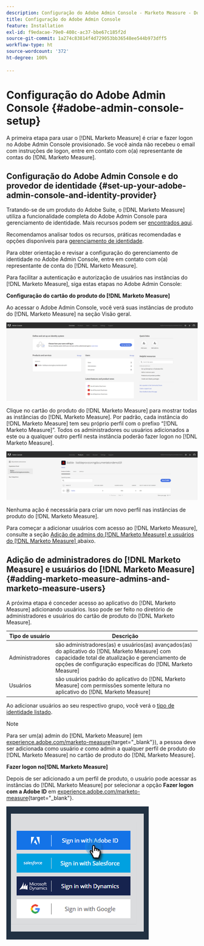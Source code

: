 ```yaml
---
description: Configuração do Adobe Admin Console - Marketo Measure - Documentação do produto
title: Configuração do Adobe Admin Console
feature: Installation
exl-id: f9edacae-79e0-408c-ac37-bbe67c185f2d
source-git-commit: 1a274c83814f4d729053bb36548ee544b973dff5
workflow-type: ht
source-wordcount: '372'
ht-degree: 100%

---
```


# Configuração do Adobe Admin Console {#adobe-admin-console-setup}

A primeira etapa para usar o [!DNL Marketo Measure] é criar e fazer logon no Adobe Admin Console provisionado. Se você ainda não recebeu o email com instruções de logon, entre em contato com o(a) representante de contas do [!DNL Marketo Measure].

## Configuração do Adobe Admin Console e do provedor de identidade {#set-up-your-adobe-admin-console-and-identity-provider}

Tratando-se de um produto do Adobe Suite, o [!DNL Marketo Measure] utiliza a funcionalidade completa do Adobe Admin Console para gerenciamento de identidade. Mais recursos podem ser [encontrados aqui](https://helpx.adobe.com/br/enterprise/using/admin-console.html).

Recomendamos analisar todos os recursos, práticas recomendadas e opções disponíveis para [gerenciamento de identidade](https://helpx.adobe.com/br/enterprise/using/set-up-identity.html).

Para obter orientação e revisar a configuração do gerenciamento de identidade no Adobe Admin Console, entre em contato com o(a) representante de conta do [!DNL Marketo Measure].

Para facilitar a autenticação e autorização de usuários nas instâncias do [!DNL Marketo Measure], siga estas etapas no Adobe Admin Console:

**Configuração do cartão do produto do [!DNL Marketo Measure]**

Ao acessar o Adobe Admin Console, você verá suas instâncias de produto do [!DNL Marketo Measure] na seção Visão geral.

![](assets/adobe-admin-console-setup-1.png)

Clique no cartão do produto do [!DNL Marketo Measure] para mostrar todas as instâncias do [!DNL Marketo Measure]. Por padrão, cada instância do [!DNL Marketo Measure] tem seu próprio perfil com o prefixo “[!DNL Marketo Measure]”. Todos os administradores ou usuários adicionados a este ou a qualquer outro perfil nesta instância poderão fazer logon no [!DNL Marketo Measure].

![](assets/adobe-admin-console-setup-2.png)

Nenhuma ação é necessária para criar um novo perfil nas instâncias de produto do [!DNL Marketo Measure].

Para começar a adicionar usuários com acesso ao [!DNL Marketo Measure], consulte a seção [Adição de admins do  [!DNL Marketo Measure]  e usuários do  [!DNL Marketo Measure] ](#adding-marketo-measure-admins-and-marketo-measure-users) abaixo.

## Adição de administradores do [!DNL Marketo Measure] e usuários do [!DNL Marketo Measure] {#adding-marketo-measure-admins-and-marketo-measure-users}

A próxima etapa é conceder acesso ao aplicativo do [!DNL Marketo Measure] adicionando usuários. Isso pode ser feito no diretório de administradores e usuários do cartão de produto do [!DNL Marketo Measure].

| Tipo de usuário | Descrição |
|---|---|
| Administradores | são administradores(as) e usuários(as) avançados(as) do aplicativo do [!DNL Marketo Measure] com capacidade total de atualização e gerenciamento de opções de configuração específicas do [!DNL Marketo Measure] |
| Usuários | são usuários padrão do aplicativo do [!DNL Marketo Measure] com permissões somente leitura no aplicativo do [!DNL Marketo Measure] |

Ao adicionar usuários ao seu respectivo grupo, você verá o [tipo de identidade listado](https://helpx.adobe.com/br/enterprise/using/set-up-identity.html).

>[!NOTE]
>
>Para ser um(a) admin do [!DNL Marketo Measure] (em [experience.adobe.com/marketo-measure](https://experience.adobe.com/marketo-measure){target="_blank"}), a pessoa deve ser adicionada como usuário _e_ como admin a qualquer perfil de produto do [!DNL Marketo Measure] no cartão de produto do [!DNL Marketo Measure].

**Fazer logon no[!DNL Marketo Measure]**

Depois de ser adicionado a um perfil de produto, o usuário pode acessar as instâncias do [!DNL Marketo Measure] por selecionar a opção **Fazer logon com a Adobe ID** em [experience.adobe.com/marketo-measure](https://experience.adobe.com/marketo-measure){target="_blank"}.

![](assets/adobe-admin-console-setup-3.png)
